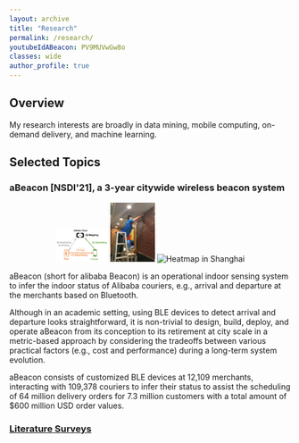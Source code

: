 ```yaml
---
layout: archive
title: "Research"
permalink: /research/
youtubeIdABeacon: PV9MUVwGw8o
classes: wide
author_profile: true
---
```

## Overview

My research interests are broadly in data mining, mobile computing, on-demand delivery, and machine learning.


## Selected Topics

### aBeacon [NSDI'21], a 3-year citywide wireless beacon system

<p align = "center">
<img src="/assets/images/Research/physical-beacon-idea.png" alt="Idea of aBeacon system" height="60"/>
<img src="/assets/images/Research/physical-beacon-phase_1_deployment_6.JPG"  alt="Deployment" width="80"/>
<img src="/assets/images/Research/physical-beacon-Heamap-1632403428001.png"  alt="Heatmap in Shanghai" width="100"/>
</p>



aBeacon (short for alibaba Beacon) is an operational indoor sensing system to infer the indoor status of Alibaba couriers, e.g., arrival and departure at the merchants based on Bluetooth. 

Although in an academic setting, using BLE devices to detect arrival and departure looks straightforward, it is non-trivial to design, build, deploy, and operate aBeacon from its conception to its retirement at city scale in a metric-based approach by considering the tradeoffs between various practical factors (e.g., cost and performance) during a long-term system evolution. 

aBeacon consists of customized BLE devices at 12,109 merchants, interacting with 109,378 couriers to infer their status to assist the scheduling of 64 million delivery orders for 7.3 million customers with a total amount of $600 million USD order values. 



### [Literature Surveys](Research/Literature-Survey)
